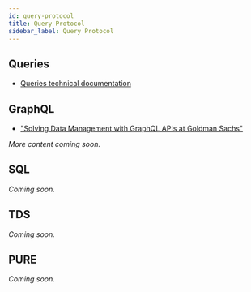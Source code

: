 ```yaml
---
id: query-protocol
title: Query Protocol
sidebar_label: Query Protocol
---
```


## Queries

- [Queries technical documentation](https://github.com/finos/legend-engine/blob/master/docs/queries/queries.md)

## GraphQL
- ["Solving Data Management with GraphQL APIs at Goldman Sachs"](../community/legend-media.md/#hasura---solving-data-access--data-management-with-graphql-apis-at-goldman-sachshttpshasuraioenterprisegraphqlsolving-data-access-and-data-management-with-graphql-apis-at-goldman-sachsaliidsuccesssubmit) 

_More content coming soon._

## SQL
_Coming soon._

## TDS
_Coming soon._

## PURE
_Coming soon._
